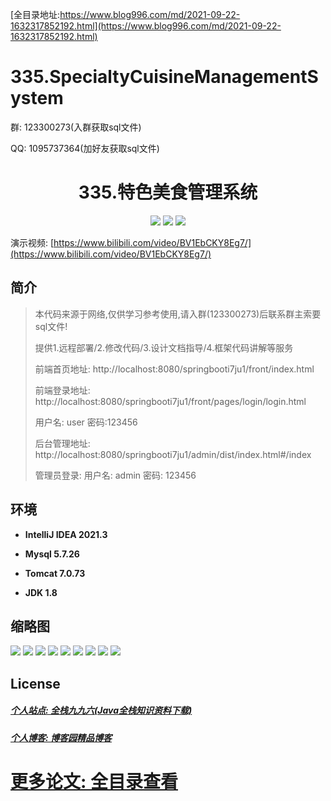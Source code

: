 [全目录地址:https://www.blog996.com/md/2021-09-22-1632317852192.html](https://www.blog996.com/md/2021-09-22-1632317852192.html)
# 335.SpecialtyCuisineManagementSystem

<p>群: 123300273(入群获取sql文件)</p>
<p>QQ: 1095737364(加好友获取sql文件)</p>

<p><h1 align="center">335.特色美食管理系统</h1></p>


<p align="center">
	<img src="https://img.shields.io/badge/jdk-1.8-orange.svg"/>
    <img src="https://img.shields.io/badge/springboot-5.x-lightgrey.svg"/>
    <img src="https://img.shields.io/badge/vue-3.x-blue.svg"/>
</p>

演示视频: [https://www.bilibili.com/video/BV1EbCKY8Eg7/](https://www.bilibili.com/video/BV1EbCKY8Eg7/)

## 简介

> 本代码来源于网络,仅供学习参考使用,请入群(123300273)后联系群主索要sql文件!
>
> 提供1.远程部署/2.修改代码/3.设计文档指导/4.框架代码讲解等服务
>
> 前端首页地址: http://localhost:8080/springbooti7ju1/front/index.html
>
> 前端登录地址: http://localhost:8080/springbooti7ju1/front/pages/login/login.html
>
> 用户名: user  密码:123456
>
> 后台管理地址: http://localhost:8080/springbooti7ju1/admin/dist/index.html#/index
>
> 管理员登录: 用户名: admin 密码: 123456
## 环境

- <b>IntelliJ IDEA 2021.3</b>

- <b>Mysql 5.7.26</b>

- <b>Tomcat 7.0.73</b>

- <b>JDK 1.8</b>




## 缩略图
![](https://img2024.cnblogs.com/blog/588112/202412/588112-20241222202611619-1474910806.png)
![](https://img2024.cnblogs.com/blog/588112/202412/588112-20241222202615627-318283699.png)
![](https://img2024.cnblogs.com/blog/588112/202412/588112-20241222202621191-1351470899.png)
![](https://img2024.cnblogs.com/blog/588112/202412/588112-20241222202625781-837162798.png)
![](https://img2024.cnblogs.com/blog/588112/202412/588112-20241222202631617-532599798.png)
![](https://img2024.cnblogs.com/blog/588112/202412/588112-20241222202636224-164804307.png)
![](https://img2024.cnblogs.com/blog/588112/202412/588112-20241222202640379-1950375845.png)
![](https://img2024.cnblogs.com/blog/588112/202412/588112-20241222202644501-1100655171.png)
![](https://img2024.cnblogs.com/blog/588112/202412/588112-20241222202648633-395814535.png)

## License

##### [个人站点: 全栈九九六(Java全栈知识资料下载)](https://www.blog996.com/)
##### [个人博客: 博客园精品博客](https://www.cnblogs.com/yysbolg/)
# [更多论文: 全目录查看](https://www.blog996.com/md/2021-09-22-1632317852192.html)





